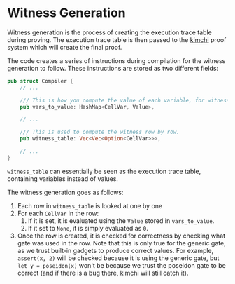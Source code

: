 # Witness Generation

Witness generation is the process of creating the execution trace table during proving. 
The execution trace table is then passed to the [kimchi]() proof system which will create the final proof.

The code creates a series of instructions during compilation for the witness generation to follow.
These instructions are stored as two different fields:

```rust
pub struct Compiler {
    // ...

    /// This is how you compute the value of each variable, for witness generation.
    pub vars_to_value: HashMap<CellVar, Value>,

    // ...

    /// This is used to compute the witness row by row.
    pub witness_table: Vec<Vec<Option<CellVar>>>,

    // ...
}
```

`witness_table` can essentially be seen as the execution trace table, containing variables instead of values.

The witness generation goes as follows:

1. Each row in `witness_table` is looked at one by one 
2. For each `CellVar` in the row:
   1. If it is set, it is evaluated using the `Value` stored in `vars_to_value`.
   2. If it set to `None`, it is simply evaluated as `0`.
3. Once the row is created, it is checked for correctness by checking what gate was used in the row. Note that this is only true for the generic gate, as we trust built-in gadgets to produce correct values. For example, `assert(x, 2)` will be checked because it is using the generic gate, but `let y = poseidon(x)` won't be because we trust the poseidon gate to be correct (and if there is a bug there, kimchi will still catch it).
